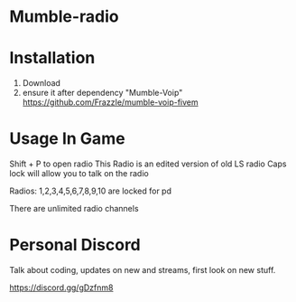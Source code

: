 # Mumble-radio


# Installation

1. Download 
2. ensure it after dependency "Mumble-Voip"
https://github.com/FrazzIe/mumble-voip-fivem

# Usage In Game

Shift + P to open radio
This Radio is an edited version of old LS radio
Caps lock will allow you to talk on the radio

Radios: 1,2,3,4,5,6,7,8,9,10 are locked for pd

There are unlimited radio channels


# Personal Discord

Talk about coding, updates on new and streams, first look on new stuff.

https://discord.gg/gDzfnm8
